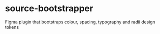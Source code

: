 # source-bootstrapper
Figma plugin that bootstraps colour, spacing, typography and radii design tokens
